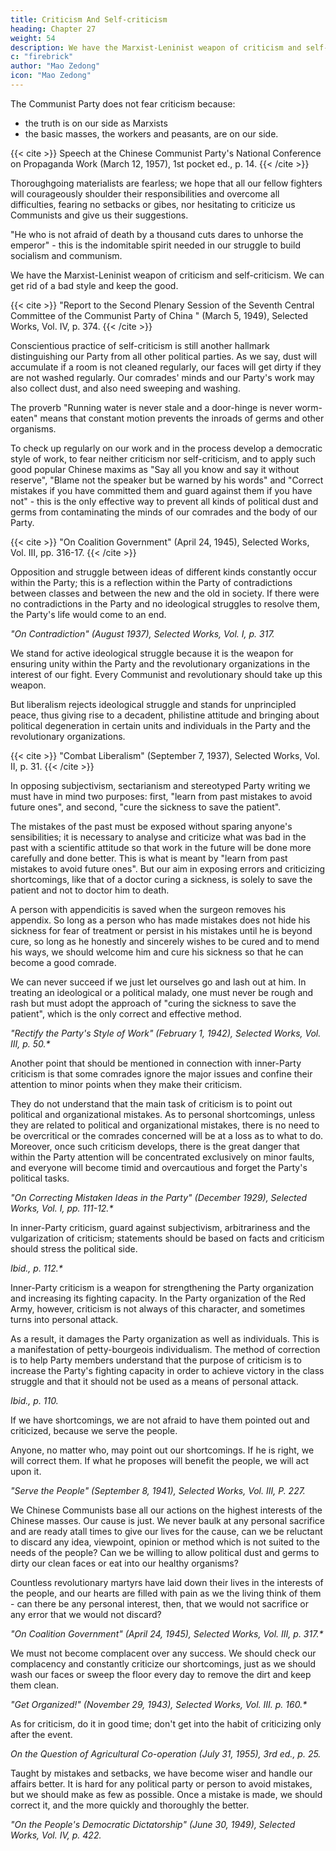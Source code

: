 ```yaml
---
title: Criticism And Self-criticism
heading: Chapter 27
weight: 54
description: We have the Marxist-Leninist weapon of criticism and self-criticism.
c: "firebrick"
author: "Mao Zedong"
icon: "Mao Zedong"
---
```



The Communist Party does not fear criticism because:
- the truth is on our side as Marxists
- the basic masses, the workers and peasants, are on our side.

{{< cite >}}
Speech at the Chinese Communist Party's National Conference on Propaganda Work
(March 12, 1957), 1st pocket ed., p. 14.
{{< /cite >}}


Thoroughgoing materialists are fearless; we hope that all our fellow fighters will courageously shoulder their responsibilities and overcome all difficulties, fearing no setbacks or gibes, nor hesitating to criticize us Communists and give us their suggestions. 

"He who is not afraid of death by a thousand cuts dares to unhorse the emperor" - this is the indomitable spirit needed in our struggle to build socialism and communism.


We have the Marxist-Leninist weapon of criticism and self-criticism. We can get rid of a bad style and keep the good.

{{< cite >}}
"Report to the Second Plenary Session of the Seventh Central Committee of the Communist Party of China " (March 5, 1949), Selected Works, Vol. IV, p. 374.
{{< /cite >}}

Conscientious practice of self-criticism is still another hallmark distinguishing our Party from all other political parties. As we say, dust will accumulate if a room is not cleaned regularly, our faces will get dirty if they are not washed regularly. Our comrades' minds and our Party's work may also collect dust, and also need sweeping and washing. 

The proverb "Running water is never stale and a door-hinge is never worm-eaten" means that
constant motion prevents the inroads of germs and other organisms. 

To check up regularly on our work and in the process develop a democratic style of work, to fear neither criticism nor self-criticism, and to apply such good popular Chinese maxims as "Say all you know and say it without reserve", "Blame not the speaker but be warned by his words" and "Correct mistakes if you have committed them and guard against them if you have not" - this is the only effective way to prevent all kinds of political dust and germs from contaminating the minds of our comrades and the body of our Party.

{{< cite >}}
"On Coalition Government" (April 24, 1945), Selected Works, Vol. III, pp. 316-17.
{{< /cite >}}

Opposition and struggle between ideas of different kinds constantly occur within the Party; this is a reflection within the Party of contradictions between classes and between the new and the old in society. If there were no contradictions in the Party and no ideological struggles to resolve them, the Party's life would come to an end.

<cite>"On Contradiction" (August 1937), Selected Works, Vol. I, p. 317.</cite>

We stand for active ideological struggle because it is the weapon for ensuring unity within the Party and the revolutionary organizations in the interest of our fight. Every Communist and revolutionary should take up this weapon. 

But liberalism rejects ideological struggle and stands for unprincipled peace, thus giving rise to a decadent, philistine attitude and bringing about political degeneration in certain units and individuals in the Party and the revolutionary organizations.

{{< cite >}}
"Combat Liberalism" (September 7, 1937), Selected Works, Vol. II, p. 31.
{{< /cite >}}

In opposing subjectivism, sectarianism and stereotyped Party writing we must have in mind two purposes: first, "learn from past mistakes to avoid future ones", and second, "cure the sickness to save the patient". 

The mistakes of the past must be exposed without sparing anyone's sensibilities; it is necessary to analyse and criticize what was bad in the past with a scientific attitude so that work in the future will be done more carefully and done better. This is what is meant by "learn from past mistakes to avoid future ones". But our aim in exposing errors and criticizing shortcomings, like that of a doctor curing a sickness, is solely to save the patient and not to doctor him to death. 

A person with appendicitis is saved when the surgeon removes his appendix. So long as a person who has made mistakes does not hide his sickness for fear of treatment or persist in his mistakes until he is beyond cure, so long as he honestly and sincerely wishes to be cured and to mend his ways, we should welcome him and cure his sickness so that he can become a good comrade. 

We can never succeed if we just let ourselves go and lash out at him. In treating an ideological or a political malady, one must never be rough and rash but must adopt the approach of "curing the sickness to save the patient", which is the only correct and effective method.

<cite>"Rectify the Party's Style of Work" (February 1, 1942), Selected Works, Vol. III, p. 50.*</cite>



Another point that should be mentioned in connection with inner-Party criticism is that some comrades ignore the major issues and confine their attention to minor points when they make their criticism. 

They do not understand that the main task of criticism is to point out political and organizational mistakes. As to personal shortcomings, unless they are related to political and organizational mistakes, there is no need to be overcritical or the comrades concerned will be at a loss as to what to do. Moreover, once such criticism develops, there is the great danger that within the Party attention will be concentrated exclusively on minor faults, and everyone will become timid and overcautious and forget the Party's political tasks.

<cite>"On Correcting Mistaken Ideas in the Party" (December 1929), Selected Works, Vol. I, pp. 111-12.*</cite>


In inner-Party criticism, guard against subjectivism, arbitrariness and the vulgarization of criticism; statements should be based on facts and criticism should stress the political side.

<cite>Ibid., p. 112.*</cite>


Inner-Party criticism is a weapon for strengthening the Party organization and increasing its fighting capacity. In the Party organization of the Red Army, however, criticism is not always of this character, and sometimes turns into personal attack. 

As a result, it damages the Party organization as well as individuals. This is a manifestation of petty-bourgeois individualism. The method of correction is to help Party members understand that the purpose of criticism is to increase the Party's fighting capacity in order to achieve victory in the class struggle and that it should not be used as a means of personal attack.

<cite>Ibid., p. 110.</cite>

If we have shortcomings, we are not afraid to have them pointed out and criticized, because we serve the people. 

Anyone, no matter who, may point out our shortcomings. If he is right, we will correct them. If what he proposes will benefit the people, we will act upon it.


<cite>"Serve the People" (September 8, 1941), Selected Works, Vol. III, P. 227.</cite>

We Chinese Communists base all our actions on the highest interests of the Chinese masses. Our cause is just. We never baulk at any personal sacrifice and are ready atall times to give our lives for the cause, can we be reluctant to discard any idea, viewpoint, opinion or method which is not suited to the needs of the people? Can we be willing to allow political dust and germs to dirty our clean faces or eat into our healthy organisms? 

Countless revolutionary martyrs have laid down their lives in the interests of the people, and our hearts are filled with pain as we the living think of them - can there be any personal interest, then, that we would not sacrifice or any error that we would not discard?

<cite>"On Coalition Government" (April 24, 1945), Selected Works, Vol. III, p. 317.*</cite>


We must not become complacent over any success. We should check our complacency and constantly criticize our shortcomings, just as we should wash our faces or sweep the floor every day to remove the dirt and keep them clean.


<cite>"Get Organized!" (November 29, 1943), Selected Works, Vol. III. p. 160.*</cite>


As for criticism, do it in good time; don't get into the habit of criticizing only after the event.

<cite>On the Question of Agricultural Co-operation (July 31, 1955), 3rd ed., p. 25.</cite>


Taught by mistakes and setbacks, we have become wiser and handle our affairs better. It is hard for any political party or person to avoid mistakes, but we should make as few as possible. Once a mistake is made, we should correct it, and the more quickly and thoroughly the better.

<cite>"On the People's Democratic Dictatorship" (June 30, 1949), Selected Works, Vol. IV, p. 422.</cite>
